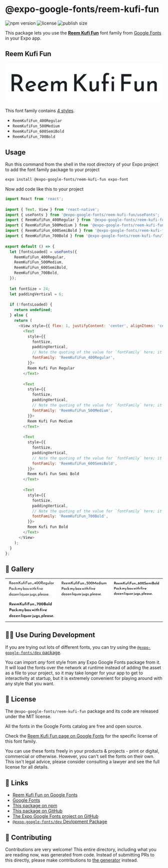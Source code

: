 # @expo-google-fonts/reem-kufi-fun

![npm version](https://flat.badgen.net/npm/v/@expo-google-fonts/reem-kufi-fun)
![license](https://flat.badgen.net/github/license/expo/google-fonts)
![publish size](https://flat.badgen.net/packagephobia/install/@expo-google-fonts/reem-kufi-fun)

This package lets you use the [**Reem Kufi Fun**](https://fonts.google.com/specimen/Reem+Kufi+Fun) font family from [Google Fonts](https://fonts.google.com/) in your Expo app.

## Reem Kufi Fun

![Reem Kufi Fun](./font-family.png)

This font family contains [4 styles](#-gallery).

- `ReemKufiFun_400Regular`
- `ReemKufiFun_500Medium`
- `ReemKufiFun_600SemiBold`
- `ReemKufiFun_700Bold`

## Usage

Run this command from the shell in the root directory of your Expo project to add the font family package to your project
```sh
expo install @expo-google-fonts/reem-kufi-fun expo-font
```

Now add code like this to your project
```js
import React from 'react';

import { Text, View } from 'react-native';
import { useFonts } from '@expo-google-fonts/reem-kufi-fun/useFonts';
import { ReemKufiFun_400Regular } from '@expo-google-fonts/reem-kufi-fun/400Regular';
import { ReemKufiFun_500Medium } from '@expo-google-fonts/reem-kufi-fun/500Medium';
import { ReemKufiFun_600SemiBold } from '@expo-google-fonts/reem-kufi-fun/600SemiBold';
import { ReemKufiFun_700Bold } from '@expo-google-fonts/reem-kufi-fun/700Bold';

export default () => {
  let [fontsLoaded] = useFonts({
    ReemKufiFun_400Regular,
    ReemKufiFun_500Medium,
    ReemKufiFun_600SemiBold,
    ReemKufiFun_700Bold,
  });

  let fontSize = 24;
  let paddingVertical = 6;

  if (!fontsLoaded) {
    return undefined;
  } else {
    return (
      <View style={{ flex: 1, justifyContent: 'center', alignItems: 'center' }}>
        <Text
          style={{
            fontSize,
            paddingVertical,
            // Note the quoting of the value for `fontFamily` here; it expects a string!
            fontFamily: 'ReemKufiFun_400Regular',
          }}>
          Reem Kufi Fun Regular
        </Text>

        <Text
          style={{
            fontSize,
            paddingVertical,
            // Note the quoting of the value for `fontFamily` here; it expects a string!
            fontFamily: 'ReemKufiFun_500Medium',
          }}>
          Reem Kufi Fun Medium
        </Text>

        <Text
          style={{
            fontSize,
            paddingVertical,
            // Note the quoting of the value for `fontFamily` here; it expects a string!
            fontFamily: 'ReemKufiFun_600SemiBold',
          }}>
          Reem Kufi Fun Semi Bold
        </Text>

        <Text
          style={{
            fontSize,
            paddingVertical,
            // Note the quoting of the value for `fontFamily` here; it expects a string!
            fontFamily: 'ReemKufiFun_700Bold',
          }}>
          Reem Kufi Fun Bold
        </Text>
      </View>
    );
  }
};

```

## 🔡 Gallery


||||
|-|-|-|
|![ReemKufiFun_400Regular](./ReemKufiFun_400Regular.ttf.png)|![ReemKufiFun_500Medium](./ReemKufiFun_500Medium.ttf.png)|![ReemKufiFun_600SemiBold](./ReemKufiFun_600SemiBold.ttf.png)||
|![ReemKufiFun_700Bold](./ReemKufiFun_700Bold.ttf.png)||||


## 👩‍💻 Use During Development

If you are trying out lots of different fonts, you can try using the [`@expo-google-fonts/dev` package](https://github.com/expo/google-fonts/tree/master/font-packages/dev#readme).

You can import *any* font style from any Expo Google Fonts package from it. It will load the fonts
over the network at runtime instead of adding the asset as a file to your project, so it may take longer
for your app to get to interactivity at startup, but it is extremely convenient
for playing around with any style that you want.

## 📖 License

The `@expo-google-fonts/reem-kufi-fun` package and its code are released under the MIT license.

All the fonts in the Google Fonts catalog are free and open source.

Check the [Reem Kufi Fun page on Google Fonts](https://fonts.google.com/specimen/Reem+Kufi+Fun) for the specific license of this font family.

You can use these fonts freely in your products & projects - print or digital, commercial or otherwise. However, you can't sell the fonts on their own. This isn't legal advice, please consider consulting a lawyer and see the full license for all details.

## 🔗 Links

- [Reem Kufi Fun on Google Fonts](https://fonts.google.com/specimen/Reem+Kufi+Fun)
- [Google Fonts](https://fonts.google.com/)
- [This package on npm](https://www.npmjs.com/package/@expo-google-fonts/reem-kufi-fun)
- [This package on GitHub](https://github.com/expo/google-fonts/tree/master/font-packages/reem-kufi-fun)
- [The Expo Google Fonts project on GitHub](https://github.com/expo/google-fonts)
- [`@expo-google-fonts/dev` Devlopment Package](https://github.com/expo/google-fonts/tree/master/font-packages/dev)

## 🤝 Contributing

Contributions are very welcome! This entire directory, including what you are reading now, was generated from code. Instead of submitting PRs to this directly, please make contributions to [the generator](https://github.com/expo/google-fonts/tree/master/packages/generator) instead.
